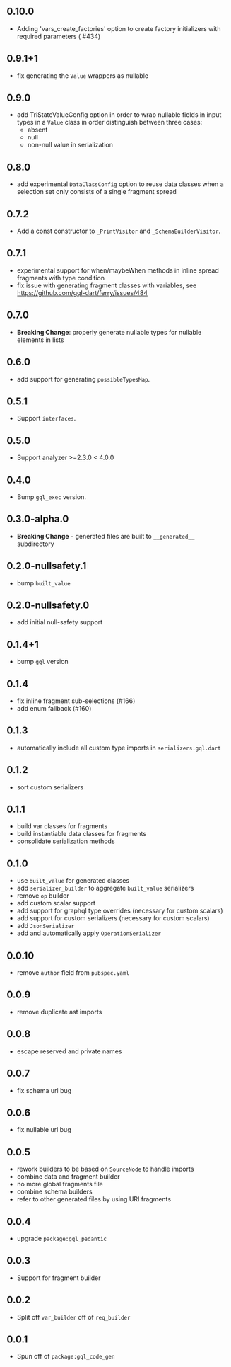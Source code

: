 ## 0.10.0

- Adding 'vars_create_factories' option to create factory initializers with required parameters (
  #434)

## 0.9.1+1

- fix generating the `Value` wrappers as nullable

## 0.9.0

- add TriStateValueConfig option in order to wrap nullable fields in input types in a `Value` class
  in order distinguish between three cases:
    - absent
    - null
    - non-null value
      in serialization

## 0.8.0

- add experimental `DataClassConfig` option to reuse data classes when a selection set only consists
  of a single fragment spread

## 0.7.2

- Add a const constructor to `_PrintVisitor` and `_SchemaBuilderVisitor`.

## 0.7.1

- experimental support for when/maybeWhen methods in inline spread fragments with type condition
- fix issue with generating fragment classes with variables,
  see https://github.com/gql-dart/ferry/issues/484

## 0.7.0

- **Breaking Change**: properly generate nullable types for nullable elements in lists

## 0.6.0

- add support for generating `possibleTypesMap`.

## 0.5.1

- Support `interfaces`.

## 0.5.0

- Support analyzer >=2.3.0 < 4.0.0

## 0.4.0

- Bump `gql_exec` version.

## 0.3.0-alpha.0

- **Breaking Change** - generated files are built to `__generated__` subdirectory

## 0.2.0-nullsafety.1

- bump `built_value`

## 0.2.0-nullsafety.0

- add initial null-safety support

## 0.1.4+1

- bump `gql` version

## 0.1.4

- fix inline fragment sub-selections (#166)
- add enum fallback (#160)

## 0.1.3

- automatically include all custom type imports in `serializers.gql.dart`

## 0.1.2

- sort custom serializers

## 0.1.1

- build var classes for fragments
- build instantiable data classes for fragments
- consolidate serialization methods

## 0.1.0

- use `built_value` for generated classes
- add `serializer_builder` to aggregate `built_value` serializers
- remove `op` builder
- add custom scalar support
- add support for graphql type overrides (necessary for custom scalars)
- add support for custom serializers (necessary for custom scalars)
- add `JsonSerializer`
- add and automatically apply `OperationSerializer`

## 0.0.10

- remove `author` field from `pubspec.yaml`

## 0.0.9

- remove duplicate ast imports

## 0.0.8

- escape reserved and private names

## 0.0.7

- fix schema url bug

## 0.0.6

- fix nullable url bug

## 0.0.5

- rework builders to be based on `SourceNode` to handle imports
- combine data and fragment builder
- no more global fragments file
- combine schema builders
- refer to other generated files by using URI fragments

## 0.0.4

- upgrade `package:gql_pedantic`

## 0.0.3

- Support for fragment builder

## 0.0.2

- Split off `var_builder` off of `req_builder`

## 0.0.1

- Spun off of `package:gql_code_gen`
